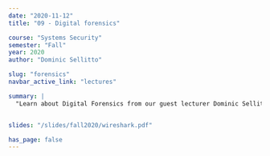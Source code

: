 ```yaml
---
date: "2020-11-12"
title: "09 - Digital forensics"

course: "Systems Security"
semester: "Fall"
year: 2020
author: "Dominic Sellitto"

slug: "forensics"
navbar_active_link: "lectures"

summary: |
  "Learn about Digital Forensics from our guest lecturer Dominic Sellitto"


slides: "/slides/fall2020/wireshark.pdf"

has_page: false
---
```



